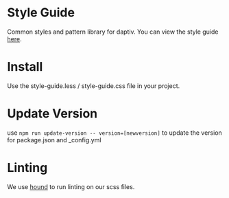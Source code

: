 # Style Guide
Common styles and pattern library for daptiv. You can view the style guide [here](https://daptiv.github.io/style-guide).

# Install

Use the style-guide.less / style-guide.css file in your project.

# Update Version

use `npm run update-version -- version=[newversion]` to update the version for package.json and \_config.yml

# Linting

We use [hound](https://houndci.com) to run linting on our scss files.
